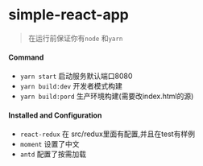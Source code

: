 # simple-react-app

> 在运行前保证你有```node``` 和```yarn``` 

#### Command

* ```yarn start``` 启动服务默认端口8080
* ```yarn build:dev``` 开发者模式构建
* ```yarn build:pord``` 生产环境构建(需要改index.html的源)

#### Installed and Configuration

* ```react-redux```  在 src/redux里面有配置,并且在test有样例
* ```moment``` 设置了中文
* ```antd``` 配置了按需加载